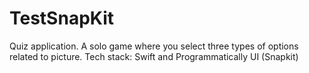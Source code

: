 # TestSnapKit
Quiz application. A solo game where you select three types of options related to picture. Tech stack: Swift and Programmatically UI (Snapkit) 

